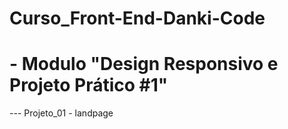 # Curso_Front-End-Danki-Code

# - Modulo "Design Responsivo e Projeto Prático #1"
--- Projeto_01 - landpage
